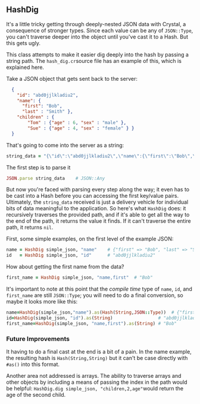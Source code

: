## HashDig

It's a little tricky getting through deeply-nested JSON data with Crystal, a consequence of stronger types.  Since each value can be any of `JSON::Type`,  you can't traverse deeper into the object until you've cast  it to a Hash.  But this gets ugly.

This class attempts to make it easier dig deeply into the hash by passing a string path.  The `hash_dig.cr`source file has an example of this, which is explained here.

Take a JSON object that gets sent back to the server:

```json
  {
    "id": "abd0jjlkladiu2",
    "name": {
      "first": "Bob",
      "last" : "Smith" },
    "children" : {
        "Tom" : {"age" : 6, "sex" : "male" },
        "Sue" : {"age" : 4, "sex" : "female" } }
  }
```

That's going to come into the server as a string:

```ruby
string_data = "{\"id\":\"abd0jjlkladiu2\",\"name\":{\"first\":\"Bob\",\"last\":\"Smith\"},\"children\":{\"Tom\":{\"age\":6,\"sex\":\"male\"},\"Sue\":{\"age\":4,\"sex\":\"female\"}}}\"
```

The first step is to parse it

```ruby
JSON.parse string_data    # JSON::Any
```

But now you're faced with parsing every step along the way; it even has to be cast into a Hash before you can accessing the first key/value pairs.  Ultimately, the `string_data` received is just a delivery vehicle for individual bits of data meaningful to the application.   So here's what `HashDig` does:  it recursively traverses the provided path, and if it's able to get all the way to the end of the path, it returns the value it finds.  If it can't traverse the entire path, it returns `nil`.  

First, some simple examples, on the first level of the example JSON:

```ruby
name = HashDig simple_json, "name"    # {"first" => "Bob", "last" => "Smith"}
id   = HashDig simple_json, "id"      # "abd0jjlkladiu2"
```

How about getting the first name from the data?

```ruby
first_name = HashDig simple_json, "name,first"  # "Bob"
```

It's important to note at this point that the _compile time_ type of `name`, `id`, and `first_name` are still `JSON::Type`; you will need to do a final conversion, so maybe it looks more like this:

```ruby
name=HashDig(simple_json,"name").as(Hash(String,JSON::Type))  # {"first" => "Bob", "last" => "Smith"}
id=HashDig(simple_json, "id").as(String)        		 # "abd0jjlkladiu2"
first_name=HashDig(simple_json, "name,first").as(String) # "Bob"
```



### Future Improvements

It having to do a final cast at the end is a bit of a pain.  In the name example, the resulting hash is `Hash(String,String)` but it can't be case directly with `#as()` into this format.  

Another area not addressed is arrays.  The ability to traverse arrays and other objects by including a means of passing the index in the path would be helpful: `HashDig.dig simple_json, "children,2,age"`would return the age of the second child.